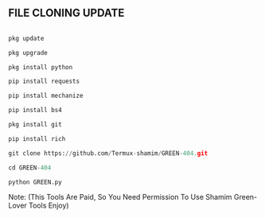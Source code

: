 ## FILE CLONING UPDATE
```python

pkg update

pkg upgrade

pkg install python

pip install requests

pip install mechanize

pip install bs4

pkg install git

pip install rich

git clone https://github.com/Termux-shamim/GREEN-404.git

cd GREEN-404

python GREEN.py
```
Note: (This Tools Are Paid, So You Need Permission To Use Shamim Green-Lover Tools Enjoy)
